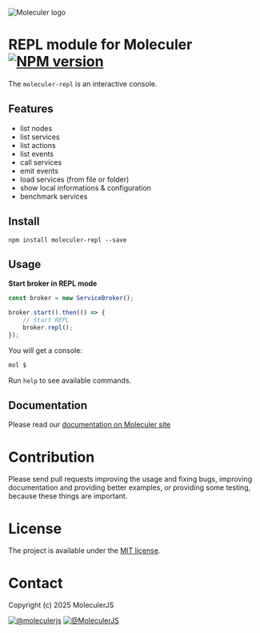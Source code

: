 ![Moleculer logo](http://moleculer.services/images/banner.png)

# REPL module for Moleculer [![NPM version](https://img.shields.io/npm/v/moleculer-repl.svg)](https://www.npmjs.com/package/moleculer-repl)

The `moleculer-repl` is an interactive console.

## Features
- list nodes
- list services
- list actions
- list events
- call services
- emit events
- load services (from file or folder)
- show local informations & configuration
- benchmark services

## Install
```
npm install moleculer-repl --save
```

## Usage

**Start broker in REPL mode**
```js
const broker = new ServiceBroker();

broker.start().then(() => {
    // Start REPL
    broker.repl();
});
```

You will get a console:

```bash
mol $ 
```

Run `help` to see available commands.

## Documentation
Please read our [documentation on Moleculer site](http://moleculer.services/docs/moleculer-repl.html)


# Contribution
Please send pull requests improving the usage and fixing bugs, improving documentation and providing better examples, or providing some testing, because these things are important.

# License
The project is available under the [MIT license](https://tldrlegal.com/license/mit-license).

# Contact
Copyright (c) 2025 MoleculerJS

[![@moleculerjs](https://img.shields.io/badge/github-moleculerjs-green.svg)](https://github.com/moleculerjs) [![@MoleculerJS](https://img.shields.io/badge/twitter-MoleculerJS-blue.svg)](https://twitter.com/MoleculerJS)

